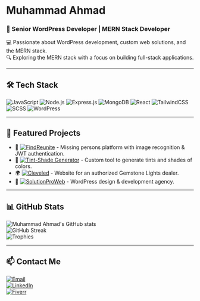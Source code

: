 # Muhammad Ahmad  
### 🚀 Senior WordPress Developer | MERN Stack Developer  

💻 Passionate about WordPress development, custom web solutions, and the MERN stack.  
🔍 Exploring the MERN stack with a focus on building full-stack applications.  

---

## 🛠 Tech Stack  
![JavaScript](https://img.shields.io/badge/JavaScript-F7DF1E?style=for-the-badge&logo=javascript&logoColor=black)
![Node.js](https://img.shields.io/badge/Node.js-43853D?style=for-the-badge&logo=node.js&logoColor=white)
![Express.js](https://img.shields.io/badge/Express.js-000000?style=for-the-badge&logo=express&logoColor=white)
![MongoDB](https://img.shields.io/badge/MongoDB-4EA94B?style=for-the-badge&logo=mongodb&logoColor=white)
![React](https://img.shields.io/badge/React-20232A?style=for-the-badge&logo=react&logoColor=61DAFB)
![TailwindCSS](https://img.shields.io/badge/TailwindCSS-06B6D4?style=for-the-badge&logo=tailwindcss&logoColor=white)
![SCSS](https://img.shields.io/badge/SCSS-CC6699?style=for-the-badge&logo=sass&logoColor=white)
![WordPress](https://img.shields.io/badge/WordPress-21759B?style=for-the-badge&logo=wordpress&logoColor=white)

---

## 📌 Featured Projects  
- 🔗 [![FindReunite](https://img.shields.io/badge/FindReunite-Click_Here-blue?style=for-the-badge&logo=github)](https://github.com/muhammad-ahmad66/findReunite) - Missing persons platform with image recognition & JWT authentication.  
- 🎨 [![Tint-Shade Generator](https://img.shields.io/badge/Tint--Shade_Generator-Explore-orange?style=for-the-badge&logo=github)](https://github.com/muhammad-ahmad66/tint-shade-generator) - Custom tool to generate tints and shades of colors.  
- 🌍 [![Cleveled](https://img.shields.io/badge/Cleveled-Visit-green?style=for-the-badge&logo=internet-explorer)](https://cleveled.com) - Website for an authorized Gemstone Lights dealer.  
- 🌟 [![SolutionProWeb](https://img.shields.io/badge/SolutionProWeb-View-red?style=for-the-badge&logo=wordpress)](https://solutionproweb.com) - WordPress design & development agency.  

---

## 📊 GitHub Stats  
![Muhammad Ahmad's GitHub stats](https://github-readme-stats.vercel.app/api?username=muhammad-ahmad66&show_icons=true&theme=dark)  
![GitHub Streak](https://streak-stats.demolab.com/?user=muhammad-ahmad66&theme=dark)  
![Trophies](https://github-profile-trophy.vercel.app/?username=muhammad-ahmad66&theme=dark)  

---

## 📫 Contact Me  
[![Email](https://img.shields.io/badge/Email-Contact_Me-blue?style=for-the-badge&logo=gmail&logoColor=white)](mailto:muhammadugv66@gmail.com)  
[![LinkedIn](https://img.shields.io/badge/LinkedIn-Connect-blue?style=for-the-badge&logo=linkedin&logoColor=white)](https://www.linkedin.com/in/m-ahmad66/)  
[![Fiverr](https://img.shields.io/badge/Fiverr-My_Services-green?style=for-the-badge&logo=fiverr&logoColor=white)](https://www.fiverr.com/s/dDb1Vrz)  
